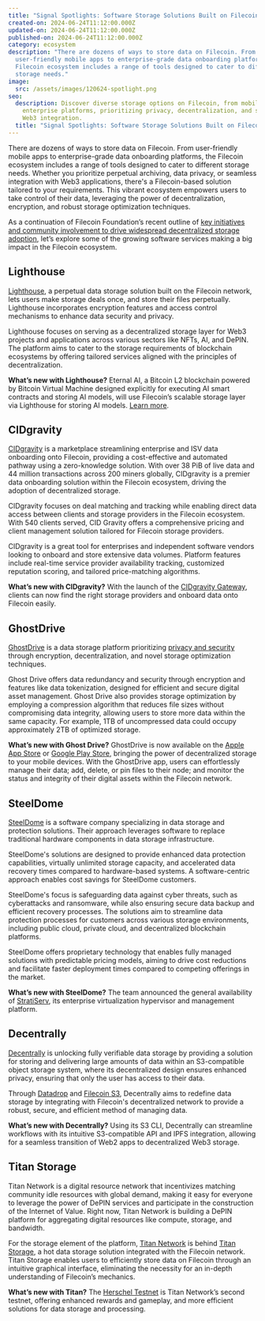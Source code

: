 ```yaml
---
title: "Signal Spotlights: Software Storage Solutions Built on Filecoin to Watch"
created-on: 2024-06-24T11:12:00.000Z
updated-on: 2024-06-24T11:12:00.000Z
published-on: 2024-06-24T11:12:00.000Z
category: ecosystem
description: "There are dozens of ways to store data on Filecoin. From
  user-friendly mobile apps to enterprise-grade data onboarding platforms, the
  Filecoin ecosystem includes a range of tools designed to cater to different
  storage needs."
image:
  src: /assets/images/120624-spotlight.png
seo:
  description: Discover diverse storage options on Filecoin, from mobile apps to
    enterprise platforms, prioritizing privacy, decentralization, and seamless
    Web3 integration.
  title: "Signal Spotlights: Software Storage Solutions Built on Filecoin to Watch"
---
```


There are dozens of ways to store data on Filecoin. From user-friendly mobile apps to enterprise-grade data onboarding platforms, the Filecoin ecosystem includes a range of tools designed to cater to different storage needs. Whether you prioritize perpetual archiving, data privacy, or seamless integration with Web3 applications, there's a Filecoin-based solution tailored to your requirements. This vibrant ecosystem empowers users to take control of their data, leveraging the power of decentralization, encryption, and robust storage optimization techniques.

As a continuation of Filecoin Foundation’s recent outline of [key initiatives and community involvement to drive widespread decentralized storage adoption](/blog/driving-widespread-filecoin-adoption-key-initiatives-and-community-involvement-in-2024), let’s explore some of the growing software services making a big impact in the Filecoin ecosystem.

## Lighthouse

[Lighthouse](/ecosystem-explorer/lighthouse), a perpetual data storage solution built on the Filecoin network, lets users make storage deals once, and store their files perpetually. Lighthouse incorporates encryption features and access control mechanisms to enhance data security and privacy.

Lighthouse focuses on serving as a decentralized storage layer for Web3 projects and applications across various sectors like NFTs, AI, and DePIN. The platform aims to cater to the storage requirements of blockchain ecosystems by offering tailored services aligned with the principles of decentralization.

**What’s new with Lighthouse?** Eternal AI, a Bitcoin L2 blockchain powered by Bitcoin Virtual Machine designed explicitly for executing AI smart contracts and storing AI models, will use Filecoin’s scalable storage layer via Lighthouse for storing AI models. [Learn more](https://twitter.com/Filecoin/status/1773439183236849799).

## CIDgravity

[CIDgravity](/ecosystem-explorer/cidgravity) is a marketplace streamlining enterprise and ISV data onboarding onto Filecoin, providing a cost-effective and automated pathway using a zero-knowledge solution. With over 38 PiB of live data and 44 million transactions across 200 miners globally, CIDgravity is a premier data onboarding solution within the Filecoin ecosystem, driving the adoption of decentralized storage.

CIDgravity focuses on deal matching and tracking while enabling direct data access between clients and storage providers in the Filecoin ecosystem. With 540 clients served, CID Gravity offers a comprehensive pricing and client management solution tailored for Filecoin storage providers.

CIDgravity is a great tool for enterprises and independent software vendors looking to onboard and store extensive data volumes. Platform features include real-time service provider availability tracking, customized reputation scoring, and tailored price-matching algorithms.

**What’s new with CIDgravity?** With the launch of the [CIDgravity Gateway](https://www.cidgravity.com/), clients can now find the right storage providers and onboard data onto Filecoin easily.

## GhostDrive

[GhostDrive](https://ghostdrive.com/) is a data storage platform prioritizing [privacy and security](/blog/ecosystem-spotlight-ghostdrives-secure-decentralized-storage-now-on-mobile) through encryption, decentralization, and novel storage optimization techniques.

Ghost Drive offers data redundancy and security through encryption and features like data tokenization, designed for efficient and secure digital asset management. Ghost Drive also provides storage optimization by employing a compression algorithm that reduces file sizes without compromising data integrity, allowing users to store more data within the same capacity. For example, 1TB of uncompressed data could occupy approximately 2TB of optimized storage.

**What’s new with Ghost Drive?** GhostDrive is now available on the [Apple App Store](https://apps.apple.com/us/app/ghostdrive-app/id6475002179) or [Google Play Store](https://play.google.com/store/apps/details?id=com.wise.data.ghostdrive&pli=1), bringing the power of decentralized storage to your mobile devices. With the GhostDrive app, users can effortlessly manage their data; add, delete, or pin files to their node; and monitor the status and integrity of their digital assets within the Filecoin network.

## SteelDome

[SteelDome](https://steeldomecyber.com/) is a software company specializing in data storage and protection solutions. Their approach leverages software to replace traditional hardware components in data storage infrastructure.

SteelDome's solutions are designed to provide enhanced data protection capabilities, virtually unlimited storage capacity, and accelerated data recovery times compared to hardware-based systems. A software-centric approach enables cost savings for SteelDome customers.

SteelDome's focus is safeguarding data against cyber threats, such as cyberattacks and ransomware, while also ensuring secure data backup and efficient recovery processes. The solutions aim to streamline data protection processes for customers across various storage environments, including public cloud, private cloud, and decentralized blockchain platforms.

SteelDome offers proprietary technology that enables fully managed solutions with predictable pricing models, aiming to drive cost reductions and facilitate faster deployment times compared to competing offerings in the market.

**What’s new with SteelDome?** The team announced the general availability of [StratiServ](https://steeldomecyber.com/solutions/stratiserv), its enterprise virtualization hypervisor and management platform.

## Decentrally

[Decentrally](https://www.decentrally.cloud/) is unlocking fully verifiable data storage by providing a solution for storing and delivering large amounts of data within an S3-compatible object storage system, where its decentralized design ensures enhanced privacy, ensuring that only the user has access to their data.

Through [Datadrop](https://www.decentrally.cloud/datadrop/) and [Filecoin S3](https://www.decentrally.cloud/s-3-cloud-storage/), Decentrally aims to redefine data storage by integrating with Filecoin's decentralized network to provide a robust, secure, and efficient method of managing data.

**What’s new with Decentrally?** Using its S3 CLI, Decentrally can streamline workflows with its intuitive S3-compatible API and IPFS integration, allowing for a seamless transition of Web2 apps to decentralized Web3 storage.

## Titan Storage

Titan Network is a digital resource network that incentivizes matching community idle resources with global demand, making it easy for everyone to leverage the power of DePIN services and participate in the construction of the Internet of Value. Right now, Titan Network is building a DePIN platform for aggregating digital resources like compute, storage, and bandwidth.

For the storage element of the platform, [Titan Network](https://storage.titannet.io/) is behind [Titan Storage](/ecosystem-explorer/titan-storage), a hot data storage solution integrated with the Filecoin network. Titan Storage enables users to efficiently store data on Filecoin through an intuitive graphical interface, eliminating the necessity for an in-depth understanding of Filecoin’s mechanics.

**What’s new with Titan?** The [Herschel Testnet](https://titannet.gitbook.io/titan-network-en/herschel-testnet/herschel-testnet) is Titan Network’s second testnet, offering enhanced rewards and gameplay, and more efficient solutions for data storage and processing.
